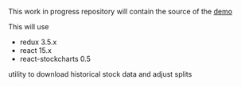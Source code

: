 This work in progress repository will contain the source of the [demo](http://rrag.github.io/stockcharts-demo/)

This will use

- redux 3.5.x
- react 15.x
- react-stockcharts 0.5

utility to download historical stock data and adjust splits
